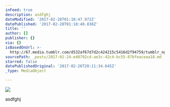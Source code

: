 ```yaml
---
inFeed: true
description: asdfghj
dateModified: '2017-02-28T01:18:47.972Z'
datePublished: '2017-02-28T01:18:48.838Z'
title: ''
author: []
publisher: {}
via: {}
isBasedOnUrl: >-
  http://67.media.tumblr.com/d532af67d7d2c424215c5416d2f94759/tumblr_ngeua9MQYe1tw49n8o1_1280.jpg
sourcePath: _posts/2017-02-24-e48792cd-ae3c-42c4-bc55-87bfeaceaa18.md
starred: false
datePublishedOriginal: '2017-02-26T20:11:34.645Z'
_type: MediaObject

---
```

![](https://s3-us-west-2.amazonaws.com/the-grid-img/p/5b925e92b52455f990fce506d34d6894700e837d.jpg)

asdfghj
